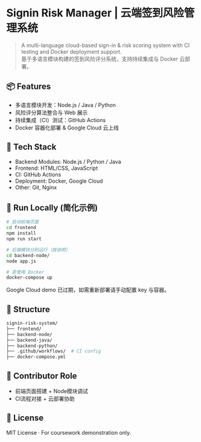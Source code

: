 # Signin Risk Manager | 云端签到风险管理系统

> A multi-language cloud-based sign-in & risk scoring system with CI testing and Docker deployment support.  
> 基于多语言模块构建的签到风险评分系统，支持持续集成与 Docker 云部署。

## 📦 Features

- 多语言模块开发：Node.js / Java / Python
- 风险评分算法整合与 Web 展示
- 持续集成（CI）测试：GitHub Actions
- Docker 容器化部署 & Google Cloud 云上线

## 🔧 Tech Stack

- Backend Modules: Node.js / Python / Java
- Frontend: HTML/CSS, JavaScript
- CI: GitHub Actions
- Deployment: Docker, Google Cloud
- Other: Git, Nginx

## 🚀 Run Locally (简化示例)

```bash
# 启动前端页面
cd frontend
npm install
npm run start

# 后端模块分别运行（按说明）
cd backend-node/
node app.js

# 若使用 Docker
docker-compose up
```
Google Cloud demo 已过期，如需重新部署请手动配置 key 与容器。

## 📁 Structure
```bash
signin-risk-system/
├── frontend/
├── backend-node/
├── backend-java/
├── backend-python/
├── .github/workflows/  # CI config
├── docker-compose.yml
```

## 🧠 Contributor Role
- 前端页面搭建 + Node模块调试
- CI流程对接 + 云部署协助

## 📄 License
MIT License · For coursework demonstration only.
